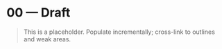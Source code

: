 # 00 — Draft

> This is a placeholder. Populate incrementally; cross-link to outlines and weak areas.
